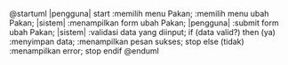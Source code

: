@startuml
|pengguna|
start
:memilih menu Pakan;
:memilih menu ubah Pakan;
|sistem|
:menampilkan form ubah Pakan;
|pengguna|
:submit form ubah Pakan;
|sistem|
:validasi data yang diinput;
if (data valid?) then (ya)
:menyimpan data;
:menampilkan pesan sukses;
stop
else (tidak)
:menampilkan error;
stop
endif
@enduml